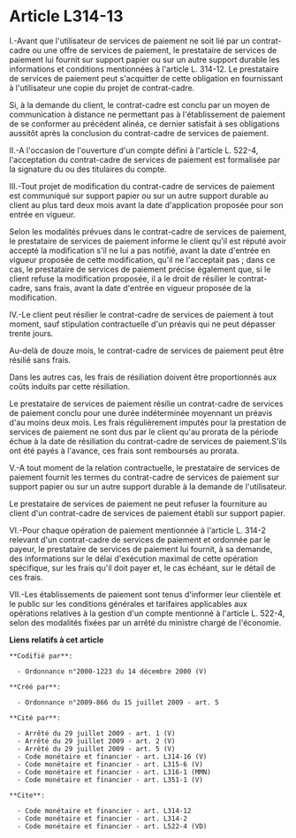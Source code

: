 # Article L314-13

I.-Avant que l'utilisateur de services de paiement ne soit lié par un contrat-cadre ou une offre de services de paiement, le
prestataire de services de paiement lui fournit sur support papier ou sur un autre support durable les informations et
conditions mentionnées à l'article L. 314-12. Le prestataire de services de paiement peut s'acquitter de cette obligation en
fournissant à l'utilisateur une copie du projet de contrat-cadre. 

Si, à la demande du client, le contrat-cadre est conclu par un moyen de communication à distance ne permettant pas à
l'établissement de paiement de se conformer au précédent alinéa, ce dernier satisfait à ses obligations aussitôt après la
conclusion du contrat-cadre de services de paiement. 

II.-A l'occasion de l'ouverture d'un compte défini à l'article L. 522-4, l'acceptation du contrat-cadre de services de
paiement est formalisée par la signature du ou des titulaires du compte. 

III.-Tout projet de modification du contrat-cadre de services de paiement est communiqué sur support papier ou sur un autre
support durable au client au plus tard deux mois avant la date d'application proposée pour son entrée en vigueur. 

Selon les modalités prévues dans le contrat-cadre de services de paiement, le prestataire de services de paiement informe le
client qu'il est réputé avoir accepté la modification s'il ne lui a pas notifié, avant la date d'entrée en vigueur proposée
de cette modification, qu'il ne l'acceptait pas ; dans ce cas, le prestataire de services de paiement précise également que,
si le client refuse la modification proposée, il a le droit de résilier le contrat-cadre, sans frais, avant la date d'entrée
en vigueur proposée de la modification. 

IV.-Le client peut résilier le contrat-cadre de services de paiement à tout moment, sauf stipulation contractuelle d'un
préavis qui ne peut dépasser trente jours. 

Au-delà de douze mois, le contrat-cadre de services de paiement peut être résilié sans frais. 

Dans les autres cas, les frais de résiliation doivent être proportionnés aux coûts induits par cette résiliation. 

Le prestataire de services de paiement résilie un contrat-cadre de services de paiement conclu pour une durée indéterminée
moyennant un préavis d'au moins deux mois. Les frais régulièrement imputés pour la prestation de services de paiement ne sont
dus par le client qu'au prorata de la période échue à la date de résiliation du contrat-cadre de services de paiement.S'ils
ont été payés à l'avance, ces frais sont remboursés au prorata.

V.-A tout moment de la relation contractuelle, le prestataire de services de paiement fournit les termes du contrat-cadre de
services de paiement sur support papier ou sur un autre support durable à la demande de l'utilisateur. 

Le prestataire de services de paiement ne peut refuser la fourniture au client d'un contrat-cadre de services de paiement
établi sur support papier. 

VI.-Pour chaque opération de paiement mentionnée à l'article L. 314-2 relevant d'un contrat-cadre de services de paiement et
ordonnée par le payeur, le prestataire de services de paiement lui fournit, à sa demande, des informations sur le délai
d'exécution maximal de cette opération spécifique, sur les frais qu'il doit payer et, le cas échéant, sur le détail de ces
frais. 

VII.-Les établissements de paiement sont tenus d'informer leur clientèle et le public sur les conditions générales et
tarifaires applicables aux opérations relatives à la gestion d'un compte mentionné à l'article L. 522-4, selon des modalités
fixées par un arrêté du ministre chargé de l'économie.

**Liens relatifs à cet article**

	**Codifié par**:

	  - Ordonnance n°2000-1223 du 14 décembre 2000 (V)

	**Créé par**:

	  - Ordonnance n°2009-866 du 15 juillet 2009 - art. 5

	**Cité par**:

	  - Arrêté du 29 juillet 2009 - art. 1 (V)
	  - Arrêté du 29 juillet 2009 - art. 2 (V)
	  - Arrêté du 29 juillet 2009 - art. 5 (V)
	  - Code monétaire et financier - art. L314-16 (V)
	  - Code monétaire et financier - art. L315-6 (V)
	  - Code monétaire et financier - art. L316-1 (MMN)
	  - Code monétaire et financier - art. L351-1 (V)

	**Cite**:

	  - Code monétaire et financier - art. L314-12
	  - Code monétaire et financier - art. L314-2
	  - Code monétaire et financier - art. L522-4 (VD)
